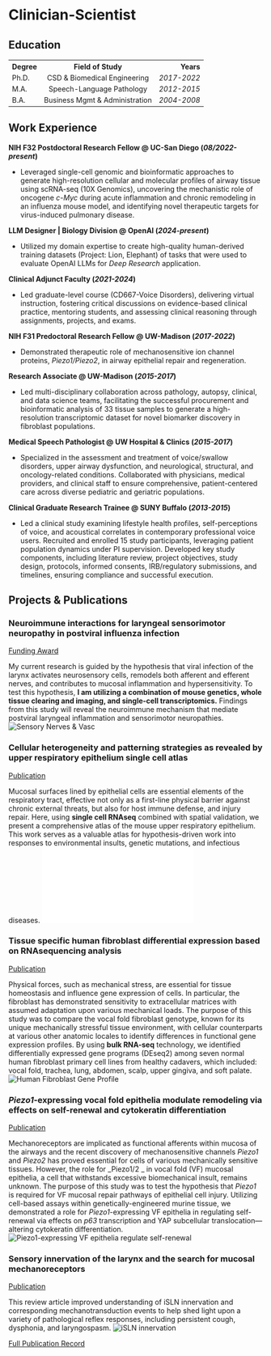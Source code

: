 # Clinician-Scientist

## Education
<table>
  <tr>
    <th style="text-align:left;">Degree</th>
    <th style="text-align:center;">Field of Study</th>
    <th style="text-align:right;">Years</th>
  </tr>
  <tr>
    <td>Ph.D.</td>
    <td style="text-align:center;">CSD & Biomedical Engineering</td>
    <td style="text-align:right;"><em>2017-2022</em></td>
  </tr>
  <tr>
    <td>M.A.</td>
    <td style="text-align:center;">Speech-Language Pathology</td>
    <td style="text-align:right;"><em>2012-2015</em></td>
  </tr>
  <tr>
    <td>B.A.</td>
    <td style="text-align:center;">Business Mgmt & Administration</td>
    <td style="text-align:right;"><em>2004-2008</em></td>
  </tr>
</table>

## Work Experience
**NIH F32 Postdoctoral Research Fellow @ UC-San Diego (_08/2022-present_)**
- Leveraged single-cell genomic and bioinformatic approaches to generate high-resolution cellular and molecular profiles of airway tissue using scRNA-seq (10X Genomics), uncovering the mechanistic role of oncogene _c-Myc_ during acute inflammation and chronic remodeling in an influenza mouse model, and identifying novel therapeutic targets for virus-induced pulmonary disease.

**LLM Designer | Biology Division @ OpenAI (_2024-present_)**
- Utilized my domain expertise to create high-quality human-derived training datasets (Project: Lion, Elephant) of tasks that were used to evaluate OpenAI LLMs for _Deep Research_ application.

**Clinical Adjunct Faculty (_2021-2024_)**
- Led graduate-level course (CD667-Voice Disorders), delivering virtual instruction, fostering critical discussions on evidence-based clinical practice, mentoring students, and assessing clinical reasoning through assignments, projects, and exams.

**NIH F31 Predoctoral Research Fellow @ UW-Madison (_2017-2022_)**
- Demonstrated therapeutic role of mechanosensitive ion channel proteins, _Piezo1/Piezo2_, in airway epithelial repair and regeneration.

**Research Associate @ UW-Madison (_2015-2017_)**
- Led multi-disciplinary collaboration across pathology, autopsy, clinical, and data science teams, facilitating the successful procurement and bioinformatic analysis of 33 tissue samples to generate a high-resolution transcriptomic dataset for novel biomarker discovery in fibroblast populations.

**Medical Speech Pathologist @ UW Hospital & Clinics (_2015-2017_)**
- Specialized in the assessment and treatment of voice/swallow disorders, upper airway dysfunction, and neurological, structural, and oncology-related conditions. Collaborated with physicians, medical providers, and clinical staff to ensure comprehensive, patient-centered care across diverse pediatric and geriatric populations.

**Clinical Graduate Research Trainee @ SUNY Buffalo (_2013-2015_)**
- Led a clinical study examining lifestyle health profiles, self-perceptions of voice, and acoustical correlates in contemporary professional voice users. Recruited and enrolled 15 study participants, leveraging patient population dynamics under PI supervision. Developed key study components, including literature review, project objectives, study design, protocols, informed consents, IRB/regulatory submissions, and timelines, ensuring compliance and successful execution.

## Projects & Publications
### Neuroimmune interactions for laryngeal sensorimotor neuropathy in postviral influenza infection
[Funding Award](https://reporter.nih.gov/search/NzhijxcIoE-2-uPq0CEwkQ/project-details/10922743)

My current research is guided by the hypothesis that viral infection of the larynx activates neurosensory cells, remodels both afferent and efferent nerves, and contributes to mucosal inflammation and hypersensitivity. To test this hypothesis, **I am utilizing a combination of mouse genetics, whole tissue clearing and imaging, and single-cell transcriptomics.** Findings from this study will reveal the neuroimmune mechanism that mediate postviral laryngeal inflammation and sensorimotor neuropathies.
![Sensory Nerves & Vasc](assets/img/sensory.jpg)

### Cellular heterogeneity and patterning strategies as revealed by upper respiratory epithelium single cell atlas
[Publication](https://www.cell.com/iscience/fulltext/S2589-0042(25)01106-X?_returnURL=https%3A%2F%2Flinkinghub.elsevier.com%2Fretrieve%2Fpii%2FS258900422501106X%3Fshowall%3Dtrue)

Mucosal surfaces lined by epithelial cells are essential elements of the respiratory tract, effective not only as a first-line physical barrier against chronic external threats, but also for host immune defense, and injury repair. Here, using **single cell RNAseq** combined with spatial validation, we present a comprehensive atlas of the mouse upper respiratory epithelium. This work serves as a valuable atlas for hypothesis-driven work into responses to environmental insults, genetic mutations, and infectious diseases.
![Upper Airway Epithelial Cell Populations](assets/img/graphical_abstract_v2.pdf)

### Tissue specific human fibroblast differential expression based on RNAsequencing analysis
[Publication](https://link.springer.com/article/10.1186/s12864-019-5682-5)

Physical forces, such as mechanical stress, are essential for tissue homeostasis and influence gene expression of cells. In particular, the fibroblast has demonstrated sensitivity to extracellular matrices with assumed adaptation upon various mechanical loads. The purpose of this study was to compare the vocal fold fibroblast genotype, known for its unique mechanically stressful tissue environment, with cellular counterparts at various other anatomic locales to identify differences in functional gene expression profiles. By using **bulk RNA-seq** technology, we identified differentially expressed gene programs (DEseq2) among seven normal human fibroblast primary cell lines from healthy cadavers, which included: vocal fold, trachea, lung, abdomen, scalp, upper gingiva, and soft palate.
![Human Fibroblast Gene Profile](assets/img/RNAseq.jpg)

### _Piezo1_-expressing vocal fold epithelia modulate remodeling via effects on self-renewal and cytokeratin differentiation
[Publication](https://link.springer.com/article/10.1007/s00018-022-04622-6)

Mechanoreceptors are implicated as functional afferents within mucosa of the airways and the recent discovery of mechanosensitive channels _Piezo1_ and _Piezo2_ has proved essential for cells of various mechanically sensitive tissues. However, the role for _Piezo1/2 _ in vocal fold (VF) mucosal epithelia, a cell that withstands excessive biomechanical insult, remains unknown. The purpose of this study was to test the hypothesis that _Piezo1_ is required for VF mucosal repair pathways of epithelial cell injury. Utilizing cell-based assays within genetically-engineered murine tissue, we demonstrated a role for _Piezo1_-expressing VF epithelia in regulating self-renewal via effects on _p63_ transcription and YAP subcellular translocation—altering cytokeratin differentiation.
![Piezo1-expressing VF epithelia regulate self-renewal](assets/img/Piezo1.jpg)

### Sensory innervation of the larynx and the search for mucosal mechanoreceptors
[Publication](https://pubs.asha.org/doi/abs/10.1044/2020_JSLHR-20-00350)

This review article improved understanding of iSLN innervation and corresponding mechanotransduction events to help shed light upon a variety of pathological reflex responses, including persistent cough, dysphonia, and laryngospasm.
![iSLN innervation](assets/img/iSLN.jpg)

[Full Publication Record](https://scholar.google.com/citations?user=HBHi-44AAAAJ&hl=en)
